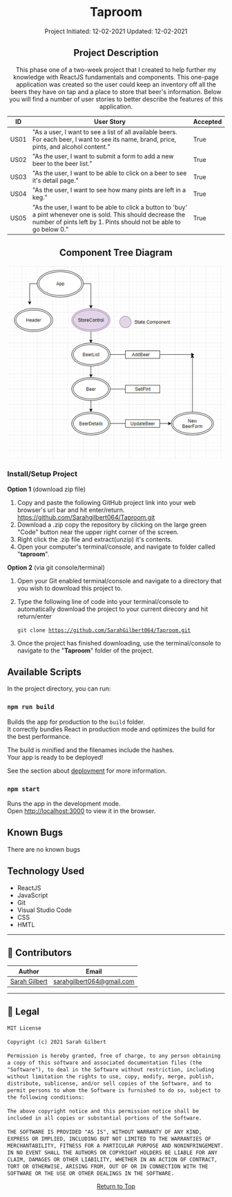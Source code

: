 <center>

# **Taproom**
Project Initiated: 12-02-2021
Updated: 12-02-2021

## **Project Description**

This phase one of a two-week project that I created to help further my knowledge with ReactJS fundamentals and components. This one-page application was created so the user could keep an inventory off all the beers they have on tap and a place to store that beer's information. Below you will find a number of user stories to better describe the features of this application.


| ID | User Story | Accepted |
|---------|-----------|--------|
| US01 | "As a user, I want to see a list of all available beers. For each beer, I want to see its name, brand, price, pints, and alcohol content."| True |
| US02 | "As the user, I want to submit a form to add a new beer to the beer list."| True |
| US03 | "As the user, I want to be able to click on a beer to see it's detail page." | True |
| US04 | "As the user, I want to see how many pints are left in a keg." | True |
| US05 | "As the user, I want to be able to click a button to 'buy' a pint whenever one is sold. This should decrease the number of pints left by 1. Pints should not be able to go below 0." | True |

## Component Tree Diagram
<img src="ComponentTree.png">

</center>

### **Install/Setup Project** ###

**Option 1** (download zip file)
1) Copy and paste the following GitHub project link into your web browser's url bar and hit enter/return. https://github.com/Sarahgilbert064/Taproom.git
2) Download a .zip copy the repository by clicking on the large green "Code" button near the upper right corner of the screen.
3) Right click the .zip file and extract(unzip) it's contents.
4) Open your computer's terminal/console, and navigate to folder called "__taproom__". 


**Option 2** (via git console/terminal)
1) Open your Git enabled terminal/console and navigate to a directory that you wish to download this project to.
2) Type the following line of code into your terminal/console to automatically download the project to your current direcory and hit return/enter

    <code>git clone https://github.com/SarahGilbert064/Taproom.git</code>

3) Once the project has finished downloading, use the terminal/console to navigate to the "__Taproom__" folder of the project.


## Available Scripts

In the project directory, you can run:

### `npm run build`

Builds the app for production to the `build` folder.\
It correctly bundles React in production mode and optimizes the build for the best performance.

The build is minified and the filenames include the hashes.\
Your app is ready to be deployed!

See the section about [deployment](https://facebook.github.io/create-react-app/docs/deployment) for more information.

### `npm start`

Runs the app in the development mode.\
Open [http://localhost:3000](http://localhost:3000) to view it in the browser.

## **Known Bugs**
There are no known bugs

## **Technology Used**
* ReactJS
* JavaScript
* Git
* Visual Studio Code
* CSS
* HMTL

  
------------------------------
## 👥 Contributors

| Author | Email |
|--------|:-----:|
| [Sarah Gilbert](https://www.linkedin.com/in/sarahgilbertpdx/) | [sarahgilbert064@gmail.com](mailto:sarahgilbert064@gmail.com) |
------------------------------

## 📝 Legal
```
MIT License

Copyright (c) 2021 Sarah Gilbert

Permission is hereby granted, free of charge, to any person obtaining a copy of this software and associated documentation files (the "Software"), to deal in the Software without restriction, including without limitation the rights to use, copy, modify, merge, publish, distribute, sublicense, and/or sell copies of the Software, and to permit persons to whom the Software is furnished to do so, subject to the following conditions:

The above copyright notice and this permission notice shall be included in all copies or substantial portions of the Software.

THE SOFTWARE IS PROVIDED "AS IS", WITHOUT WARRANTY OF ANY KIND, EXPRESS OR IMPLIED, INCLUDING BUT NOT LIMITED TO THE WARRANTIES OF MERCHANTABILITY, FITNESS FOR A PARTICULAR PURPOSE AND NONINFRINGEMENT. IN NO EVENT SHALL THE AUTHORS OR COPYRIGHT HOLDERS BE LIABLE FOR ANY CLAIM, DAMAGES OR OTHER LIABILITY, WHETHER IN AN ACTION OF CONTRACT, TORT OR OTHERWISE, ARISING FROM, OUT OF OR IN CONNECTION WITH THE SOFTWARE OR THE USE OR OTHER DEALINGS IN THE SOFTWARE.
```
<center><a href="#">Return to Top</a></center>




